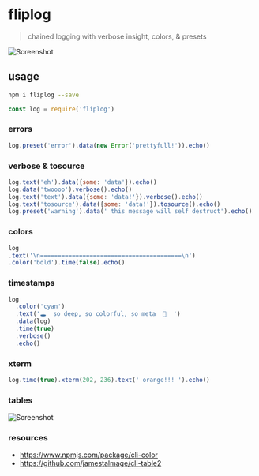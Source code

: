# fliplog
> chained logging with verbose insight, colors, & presets

![Screenshot](https://cloud.githubusercontent.com/assets/4022631/24160506/46c47d34-0e1f-11e7-8c27-4b653330ae02.png)

## usage
```bash
npm i fliplog --save
```

```js
const log = require('fliplog')
```


### errors
```js
log.preset('error').data(new Error('prettyfull!')).echo()
```

### verbose & tosource
```js
log.text('eh').data({some: 'data'}).echo()
log.data('twoooo').verbose().echo()
log.text('text').data({some: 'data!'}).verbose().echo()
log.text('tosource').data({some: 'data!'}).tosource().echo()
log.preset('warning').data(' this message will self destruct').echo()
```

### colors
```js
log
.text('\n========================================\n')
.color('bold').time(false).echo()
```

### timestamps
```js
log
  .color('cyan')
  .text('🕳  so deep, so colorful, so meta  🎨  ')
  .data(log)
  .time(true)
  .verbose()
  .echo()
```


### xterm
```js
log.time(true).xterm(202, 236).text(' orange!!! ').echo()
```

### tables
![Screenshot](http://i.imgur.com/sYq4T.png)


### resources
- https://www.npmjs.com/package/cli-color
- https://github.com/jamestalmage/cli-table2
